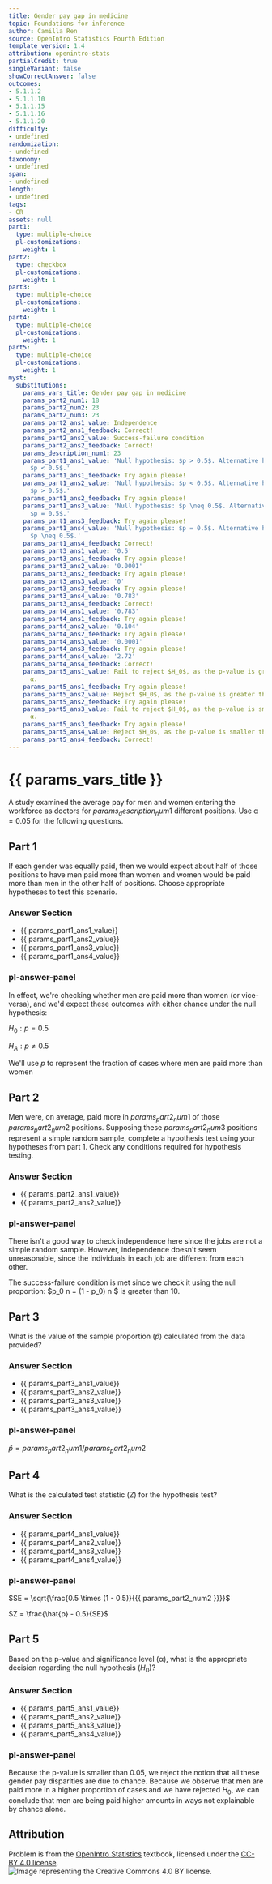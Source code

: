 ```yaml
---
title: Gender pay gap in medicine
topic: Foundations for inference
author: Camilla Ren
source: OpenIntro Statistics Fourth Edition
template_version: 1.4
attribution: openintro-stats
partialCredit: true
singleVariant: false
showCorrectAnswer: false
outcomes:
- 5.1.1.2
- 5.1.1.10
- 5.1.1.15
- 5.1.1.16
- 5.1.1.20
difficulty:
- undefined
randomization:
- undefined
taxonomy:
- undefined
span:
- undefined
length:
- undefined
tags:
- CR
assets: null
part1:
  type: multiple-choice
  pl-customizations:
    weight: 1
part2:
  type: checkbox
  pl-customizations:
    weight: 1
part3:
  type: multiple-choice
  pl-customizations:
    weight: 1
part4:
  type: multiple-choice
  pl-customizations:
    weight: 1
part5:
  type: multiple-choice
  pl-customizations:
    weight: 1
myst:
  substitutions:
    params_vars_title: Gender pay gap in medicine
    params_part2_num1: 18
    params_part2_num2: 23
    params_part2_num3: 23
    params_part2_ans1_value: Independence
    params_part2_ans1_feedback: Correct!
    params_part2_ans2_value: Success-failure condition
    params_part2_ans2_feedback: Correct!
    params_description_num1: 23
    params_part1_ans1_value: 'Null hypothesis: $p > 0.5$. Alternative hypothesis:
      $p < 0.5$.'
    params_part1_ans1_feedback: Try again please!
    params_part1_ans2_value: 'Null hypothesis: $p < 0.5$. Alternative hypothesis:
      $p > 0.5$.'
    params_part1_ans2_feedback: Try again please!
    params_part1_ans3_value: 'Null hypothesis: $p \neq 0.5$. Alternative hypothesis:
      $p = 0.5$.'
    params_part1_ans3_feedback: Try again please!
    params_part1_ans4_value: 'Null hypothesis: $p = 0.5$. Alternative hypothesis:
      $p \neq 0.5$.'
    params_part1_ans4_feedback: Correct!
    params_part3_ans1_value: '0.5'
    params_part3_ans1_feedback: Try again please!
    params_part3_ans2_value: '0.0001'
    params_part3_ans2_feedback: Try again please!
    params_part3_ans3_value: '0'
    params_part3_ans3_feedback: Try again please!
    params_part3_ans4_value: '0.783'
    params_part3_ans4_feedback: Correct!
    params_part4_ans1_value: '0.783'
    params_part4_ans1_feedback: Try again please!
    params_part4_ans2_value: '0.104'
    params_part4_ans2_feedback: Try again please!
    params_part4_ans3_value: '0.0001'
    params_part4_ans3_feedback: Try again please!
    params_part4_ans4_value: '2.72'
    params_part4_ans4_feedback: Correct!
    params_part5_ans1_value: Fail to reject $H_0$, as the p-value is greater than
      α.
    params_part5_ans1_feedback: Try again please!
    params_part5_ans2_value: Reject $H_0$, as the p-value is greater than α.
    params_part5_ans2_feedback: Try again please!
    params_part5_ans3_value: Fail to reject $H_0$, as the p-value is smaller than
      α.
    params_part5_ans3_feedback: Try again please!
    params_part5_ans4_value: Reject $H_0$, as the p-value is smaller than α.
    params_part5_ans4_feedback: Correct!
---
```

# {{ params_vars_title }}
A study examined the average pay for men and women entering the workforce as doctors for ${{ params_description_num1 }}$ different positions. Use α$=0.05$ for the following questions.

## Part 1

If each gender was equally paid, then we would expect about half of those positions to have men paid more than women and women would be paid more than men in the other half of positions. Choose appropriate hypotheses to test this scenario.

### Answer Section

- {{ params_part1_ans1_value}}
- {{ params_part1_ans2_value}}
- {{ params_part1_ans3_value}}
- {{ params_part1_ans4_value}}

### pl-answer-panel

In effect, we're checking whether men are paid more than women (or vice-versa), and we'd expect these outcomes with either chance under the null hypothesis:

$H_0: p = 0.5$

$H_A: p \neq 0.5$

We'll use $p$ to represent the fraction of cases where men are paid more than women

## Part 2

Men were, on average, paid more in ${{ params_part2_num1 }}$ of those ${{ params_part2_num2 }}$ positions. Supposing these ${{ params_part2_num3 }}$ positions represent a simple random sample, complete a hypothesis test using your hypotheses from part 1. Check any conditions required for hypothesis testing.

### Answer Section

- {{ params_part2_ans1_value}}
- {{ params_part2_ans2_value}}

### pl-answer-panel

There isn't a good way to check independence here since the jobs are not a simple random sample. However, independence doesn't seem unreasonable, since the individuals in each job are different from each other.

The success-failure condition is met since we check it using the null proportion: $p_0 n = (1 - p_0) n $ is greater than 10.

## Part 3

What is the value of the sample proportion ($\hat{p}$) calculated from the data provided?

### Answer Section

- {{ params_part3_ans1_value}}
- {{ params_part3_ans2_value}}
- {{ params_part3_ans3_value}}
- {{ params_part3_ans4_value}}

### pl-answer-panel

$\hat{p} = {{ params_part2_num1 }} / {{ params_part2_num2 }}$

## Part 4

What is the calculated test statistic ($Z$) for the hypothesis test?

### Answer Section

- {{ params_part4_ans1_value}}
- {{ params_part4_ans2_value}}
- {{ params_part4_ans3_value}}
- {{ params_part4_ans4_value}}

### pl-answer-panel

$SE = \sqrt{\frac{0.5 \times (1 - 0.5)}{{{ params_part2_num2 }}}}$

$Z = \frac{\hat{p}  - 0.5}{SE}$

## Part 5

Based on the p-value and significance level (α), what is the appropriate decision regarding the null hypothesis ($H_0$)?

### Answer Section

- {{ params_part5_ans1_value}}
- {{ params_part5_ans2_value}}
- {{ params_part5_ans3_value}}
- {{ params_part5_ans4_value}}

### pl-answer-panel

Because the p-value is smaller than $0.05$, we reject the notion that all these gender pay disparities are due to chance. Because we observe that men are paid more in a higher proportion of cases and we have rejected $H_0$, we can conclude that men are being paid higher amounts in ways not explainable by chance alone.

## Attribution

Problem is from the [OpenIntro Statistics](https://openintro.org/book/os/) textbook, licensed under the [CC-BY 4.0 license](https://creativecommons.org/licenses/by/4.0/).<br>![Image representing the Creative Commons 4.0 BY license.](https://raw.githubusercontent.com/firasm/bits/master/by.png)